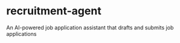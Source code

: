 # recruitment-agent
An AI-powered job application assistant that drafts and submits job applications
